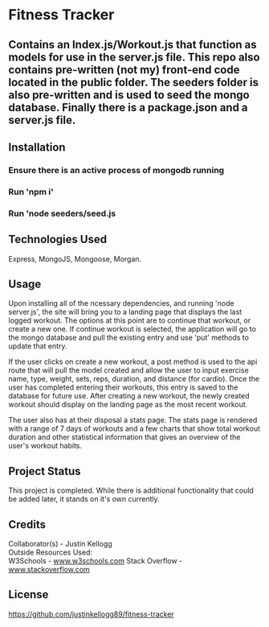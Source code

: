 # Fitness Tracker

## Contains an Index.js/Workout.js that function as models for use in the server.js file. This repo also contains pre-written (not my) front-end code located in the public folder. The seeders folder is also pre-written and is used to seed the mongo database. Finally there is a package.json and a server.js file.

## Installation

### Ensure there is an active process of mongodb running

### Run 'npm i'

### Run 'node seeders/seed.js

## Technologies Used

Express, MongoJS, Mongoose, Morgan.

## Usage

Upon installing all of the ncessary dependencies, and running 'node server.js', the site will bring you to a landing page that displays the last logged workout. The options at this point are to continue that workout, or create a new one. If continue workout is selected, the application will go to the mongo database and pull the existing entry and use 'put' methods to update that entry.

If the user clicks on create a new workout, a post method is used to the api route that will pull the model created and allow the user to input exercise name, type, weight, sets, reps, duration, and distance (for cardio). Once the user has completed entering their workouts, this entry is saved to the database for future use. After creating a new workout, the newly created workout should display on the landing page as the most recent workout.

The user also has at their disposal a stats page. The stats page is rendered with a range of 7 days of workouts and a few charts that show total workout duration and other statistical information that gives an overview of the user's workout habits.

## Project Status

This project is completed. While there is additional functionality that could be added later, it stands on it's own currently.

## Credits

Collaborator(s) - Justin Kellogg  
Outside Resources Used:  
W3Schools - www.w3schools.com
Stack Overflow - www.stackoverflow.com

## License

https://github.com/justinkellogg89/fitness-tracker
